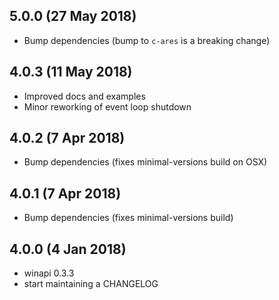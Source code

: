 ## 5.0.0 (27 May 2018)

* Bump dependencies (bump to `c-ares` is a breaking change)

## 4.0.3 (11 May 2018)

* Improved docs and examples
* Minor reworking of event loop shutdown

## 4.0.2 (7 Apr 2018)

* Bump dependencies (fixes minimal-versions build on OSX)

## 4.0.1 (7 Apr 2018)

* Bump dependencies (fixes minimal-versions build)

## 4.0.0 (4 Jan 2018)

* winapi 0.3.3
* start maintaining a CHANGELOG
